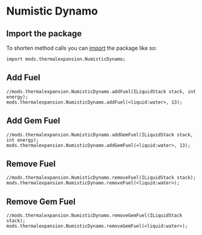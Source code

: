 # Numistic Dynamo

## Import the package

To shorten method calls you can [import](/AdvancedFunctions/Import/) the package like so:

    import mods.thermalexpansion.NumisticDynamo;
    

## Add Fuel

    //mods.thermalexpansion.NumisticDynamo.addFuel(ILiquidStack stack, int energy);
    mods.thermalexpansion.NumisticDynamo.addFuel(<liquid:water>, 13);
    

## Add Gem Fuel

    //mods.thermalexpansion.NumisticDynamo.addGemFuel(ILiquidStack stack, int energy);
    mods.thermalexpansion.NumisticDynamo.addGemFuel(<liquid:water>, 13);
    

## Remove Fuel

    //mods.thermalexpansion.NumisticDynamo.removeFuel(ILiquidStack stack);
    mods.thermalexpansion.NumisticDynamo.removeFuel(<liquid:water>);
    

## Remove Gem Fuel

    //mods.thermalexpansion.NumisticDynamo.removeGemFuel(ILiquidStack stack);
    mods.thermalexpansion.NumisticDynamo.removeGemFuel(<liquid:water>);